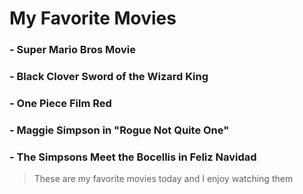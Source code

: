 # My Favorite Movies
### - Super Mario Bros Movie
### - Black Clover Sword of the Wizard King
### - One Piece Film Red
### - Maggie Simpson in "Rogue Not Quite One"
### - The Simpsons Meet the Bocellis in Feliz Navidad
> These are my favorite movies today and I enjoy watching them


